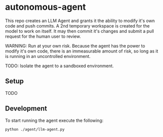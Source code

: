# autonomous-agent

This repo creates an LLM Agent and grants it the ability to modify it's own code and push commits. A 2nd temporary workspace is created for the model to work on itself. It may then commit it's changes and submit a pull request for the human user to review.

WARNING: Run at your own risk. Because the agent has the power to modify it's own code, there is an immeasurable amount of risk, so long as it is running in an uncontrolled environment.

TODO: Isolate the agent to a sandboxed environment.


## Setup

TODO


## Development

To start running the agent execute the following:

```
python ./agent/llm-agent.py
```
